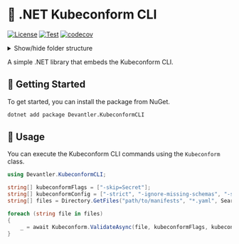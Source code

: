 # 🔎 .NET Kubeconform CLI

[![License](https://img.shields.io/badge/License-Apache_2.0-blue.svg)](https://opensource.org/licenses/Apache-2.0)
[![Test](https://github.com/devantler/dotnet-kubeconform-cli/actions/workflows/test.yaml/badge.svg)](https://github.com/devantler/dotnet-kubeconform-cli/actions/workflows/test.yaml)
[![codecov](https://codecov.io/gh/devantler/dotnet-kubeconform-cli/graph/badge.svg?token=RhQPb4fE7z)](https://codecov.io/gh/devantler/dotnet-kubeconform-cli)

<details>
  <summary>Show/hide folder structure</summary>

<!-- readme-tree start -->
```
.
├── .github
│   ├── scripts
│   └── workflows
├── Devantler.KubeconformCLI
│   └── runtimes
│       ├── linux-arm64
│       │   └── native
│       ├── linux-x64
│       │   └── native
│       ├── osx-arm64
│       │   └── native
│       ├── osx-x64
│       │   └── native
│       ├── win-arm64
│       │   └── native
│       └── win-x64
│           └── native
└── Devantler.KubeconformCLI.Tests
    ├── KubeconformTests
    └── assets
        ├── k8s
        │   ├── apps
        │   ├── clusters
        │   │   └── ksail-default
        │   │       └── flux-system
        │   └── infrastructure
        │       └── controllers
        └── k8s-schema-issue
            ├── apps
            ├── clusters
            │   └── ksail-default
            │       └── flux-system
            └── infrastructure
                └── controllers

34 directories
```
<!-- readme-tree end -->

</details>

A simple .NET library that embeds the Kubeconform CLI.

## 🚀 Getting Started

To get started, you can install the package from NuGet.

```bash
dotnet add package Devantler.KubeconformCLI
```

## 📝 Usage

You can execute the Kubeconform CLI commands using the `Kubeconform` class.

```csharp
using Devantler.KubeconformCLI;

string[] kubeconformFlags = ["-skip=Secret"];
string[] kubeconformConfig = ["-strict", "-ignore-missing-schemas", "-schema-location", "default", "-schema-location", "https://raw.githubusercontent.com/datreeio/CRDs-catalog/main/{{.Group}}/{{.ResourceKind}}_{{.ResourceAPIVersion}}.json", "-verbose"];
string[] files = Directory.GetFiles("path/to/manifests", "*.yaml", SearchOption.AllDirectories);

foreach (string file in files)
{
    _ = await Kubeconform.ValidateAsync(file, kubeconformFlags, kubeconformConfig, cancellationToken);
}
```
